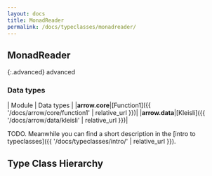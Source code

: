 ```yaml
---
layout: docs
title: MonadReader
permalink: /docs/typeclasses/monadreader/
---
```


## MonadReader

{:.advanced}
advanced

### Data types

| Module | Data types |
|__arrow.core__|[Function1]({{ '/docs/arrow/core/function1' | relative_url }})|
|__arrow.data__|[Kleisli]({{ '/docs/arrow/data/kleisli' | relative_url }})|



TODO. Meanwhile you can find a short description in the [intro to typeclasses]({{ '/docs/typeclasses/intro/' | relative_url }}).



## Type Class Hierarchy

<canvas id="arrow.mtl.typeclasses-hierarchy-diagram"></canvas>
<script>
  drawNomNomlDiagram('arrow.mtl.typeclasses-hierarchy-diagram', 'arrow.mtl.typeclasses-diagram.nomnol')
</script>

